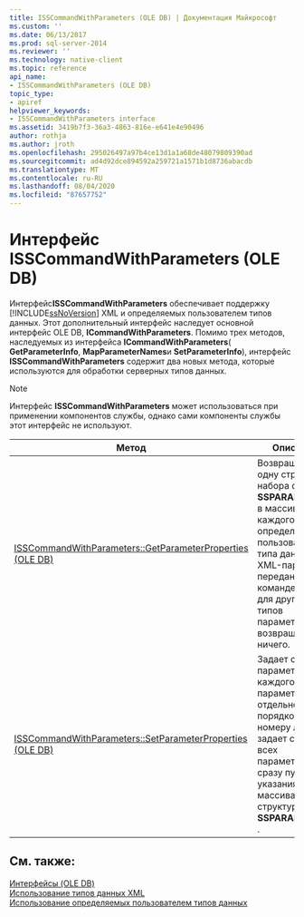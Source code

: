 ```yaml
---
title: ISSCommandWithParameters (OLE DB) | Документация Майкрософт
ms.custom: ''
ms.date: 06/13/2017
ms.prod: sql-server-2014
ms.reviewer: ''
ms.technology: native-client
ms.topic: reference
api_name:
- ISSCommandWithParameters (OLE DB)
topic_type:
- apiref
helpviewer_keywords:
- ISSCommandWithParameters interface
ms.assetid: 3419b7f3-36a3-4863-816e-e641e4e90496
author: rothja
ms.author: jroth
ms.openlocfilehash: 295026497a97b4ce13d1a1a68de48079809390ad
ms.sourcegitcommit: ad4d92dce894592a259721a1571b1d8736abacdb
ms.translationtype: MT
ms.contentlocale: ru-RU
ms.lasthandoff: 08/04/2020
ms.locfileid: "87657752"
---
```

# <a name="isscommandwithparameters-ole-db"></a>Интерфейс ISSCommandWithParameters (OLE DB)
  Интерфейс**ISSCommandWithParameters** обеспечивает поддержку [!INCLUDE[ssNoVersion](../../includes/ssnoversion-md.md)] XML и определяемых пользователем типов данных. Этот дополнительный интерфейс наследует основной интерфейс OLE DB, **ICommandWithParameters**. Помимо трех методов, наследуемых из интерфейса **ICommandWithParameters**( **GetParameterInfo**, **MapParameterNames**и **SetParameterInfo**), интерфейс **ISSCommandWithParameters** содержит два новых метода, которые используются для обработки серверных типов данных.  
  
> [!NOTE]  
>   Интерфейс **ISSCommandWithParameters** может использоваться при применении компонентов службы, однако сами компоненты службы этот интерфейс не используют.  
  
|Метод|Описание|  
|------------|-----------------|  
|[ISSCommandWithParameters::GetParameterProperties (OLE DB)](isscommandwithparameters-getparameterproperties-ole-db.md)|Возвращает одну структуру набора свойств **SSPARAMPROPS** в массиве для каждого определяемого пользователем типа данных или XML-параметра, переданного команде, однако для других типов параметров не возвращается ничего.|  
|[ISSCommandWithParameters::SetParameterProperties (OLE DB)](isscommandwithparameters-setparameterproperties-ole-db.md)|Задает свойства параметров для каждого параметра в отдельности по порядковому номеру либо задает свойства всех параметров сразу путем указания массива структур **SSPARAMPROPS** .|  
  
## <a name="see-also"></a>См. также:  
 [Интерфейсы &#40;OLE DB&#41;](../../database-engine/dev-guide/interfaces-ole-db.md)   
 [Использование типов данных XML](../native-client/features/using-xml-data-types.md)   
 [Использование определяемых пользователем типов данных](../native-client/features/using-user-defined-types.md)  
  
  
